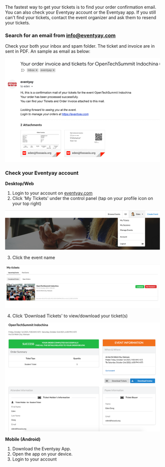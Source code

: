 The fastest way to get your tickets is to find your order confirmation email. You can also check your Eventyay account or the Eventyay app. If you still can't find your tickets, contact the event organizer and ask them to resend your tickets.

### Search for an email from info@eventyay.com
Check your both your inbox and spam folder. The ticket and invoice are in sent in PDF. An sample as email as below:

![Buying Ticket](/speakers-and-attendees/images/how-to-buy-ticket6.png)

### Check your Eventyay account
**Desktop/Web**

1. Login to your account on [eventyay.com](https://eventyay.com)
2. Click 'My Tickets' under the control panel (tap on your profile icon on your top right)

![Find Ticket](/speakers-and-attendees/images/where-are-my-tickets1.png)

3. Click the event name

![Find Ticket](/speakers-and-attendees/images/where-are-my-tickets2.png)

4. Click 'Download Tickets' to view/download your ticket(s)

![Find Ticket](/speakers-and-attendees/images/where-are-my-tickets3.png)

**Mobile (Android)**

1. Download the Eventyay App.
2. Open the app on your device.
3. Login to your account 
